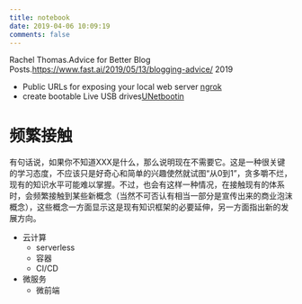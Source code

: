```yaml
---
title: notebook
date: 2019-04-06 10:09:19
comments: false
---
```

Rachel Thomas.Advice for Better Blog Posts.https://www.fast.ai/2019/05/13/blogging-advice/ 2019
- Public URLs for exposing your local web server [ngrok](https://ngrok.com/)
- create bootable Live USB drives[UNetbootin](https://unetbootin.github.io/)
# 频繁接触
有句话说，如果你不知道XXX是什么，那么说明现在不需要它。这是一种很关键的学习态度，不应该只是好奇心和简单的兴趣使然就试图“从0到1”，贪多嚼不烂，现有的知识水平可能难以掌握。不过，也会有这样一种情况，在接触现有的体系时，会频繁接触到某些新概念（当然不可否认有相当一部分是宣传出来的商业泡沫概念），这些概念一方面显示这是现有知识框架的必要延伸，另一方面指出新的发展方向。
- 云计算
  - serverless
  - 容器
  - CI/CD
- 微服务
  - 微前端
  